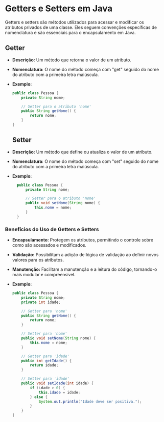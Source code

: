 # Getters e Setters em Java

Getters e setters são métodos utilizados para acessar e modificar os atributos privados de uma classe. Eles seguem convenções específicas de nomenclatura e são essenciais para o encapsulamento em Java.

## Getter

- **Descrição:** Um método que retorna o valor de um atributo.
- **Nomenclatura:** O nome do método começa com "get" seguido do nome do atributo com a primeira letra maiúscula.
- **Exemplo:**
  ```java
  public class Pessoa {
      private String nome;

      // Getter para o atributo 'nome'
      public String getNome() {
          return nome;
      }
  }

  ```

  ## Setter
- **Descrição:** Um método que define ou atualiza o valor de um atributo.
- **Nomenclatura:** O nome do método começa com "set" seguido do nome do atributo com a primeira letra maiúscula.
- **Exemplo:**

  ```java
    public class Pessoa {
        private String nome;

        // Setter para o atributo 'nome'
        public void setNome(String nome) {
            this.nome = nome;
        }
    }

  ```

### Benefícios do Uso de Getters e Setters
- **Encapsulamento:** Protegem os atributos, permitindo o controle sobre como são acessados e modificados.
- **Validação:** Possibilitam a adição de lógica de validação ao definir novos valores para os atributos.
- **Manutenção:** Facilitam a manutenção e a leitura do código, tornando-o mais modular e compreensível.

- **Exemplo:**

  ```java
  public class Pessoa {
      private String nome;
      private int idade;

      // Getter para 'nome'
      public String getNome() {
          return nome;
      }

      // Setter para 'nome'
      public void setNome(String nome) {
          this.nome = nome;
      }

      // Getter para 'idade'
      public int getIdade() {
          return idade;
      }

      // Setter para 'idade'
      public void setIdade(int idade) {
          if (idade > 0) {
              this.idade = idade;
          } else {
              System.out.println("Idade deve ser positiva.");
          }
      }
  }
  ```